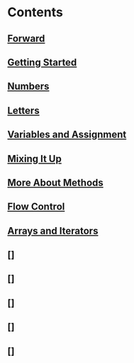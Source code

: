 
# Contents

## [Forward](https://lookaside.fbsbx.com/file/Learn-to-Program-Forward.pdf?token=AWz9iXLe9JHWejLCDbyw0PCSw8c4pb-RCpgzz-jOVHH2WS8FLyVBkPQmXPp4NanNzrcKfFuc3Lw1Zugj2JsT5LTHw-xbxVUxtDkSu6lBInIRo7LR0xwWf9LNAg0oai_v1ocPNuZn9PgqliOsDQn-KZC_)

## [Getting Started](Learn-to_Program-Chapter00.pdf)

## [Numbers](Learn-to-Program-Chapter01.pdf)

## [Letters](Learn-to-Program-Chapter02.pdf)

## [Variables and Assignment](Learn-to-Program-Chapter03.pdf)

## [Mixing It Up](Learn-to-Program-Chapter04.pdf)

## [More About Methods](Learn-to-Program-Chapter05.pdf)

## [Flow Control](Learn-to-Program-Chapter06.pdf)

## [Arrays and Iterators](Learn-to-Program-Chapter07.pdf)

## []

## []

## []

## []

## []